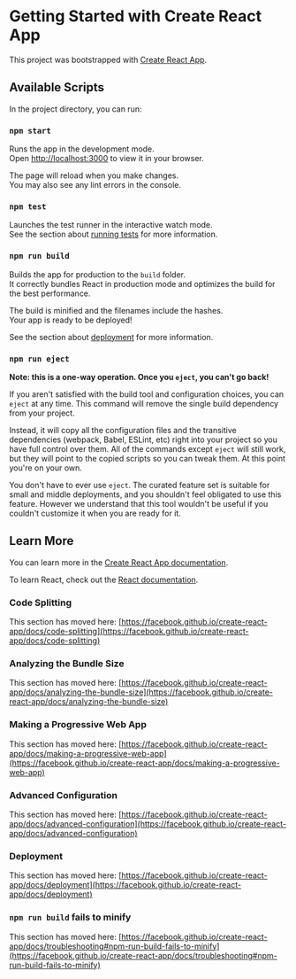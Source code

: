 <!-- i am using localserver  http://localhost:4040/user-->
<!-- my db.json file is 
{
    "user":[
        { "name":"sruthi",
           "id":"1",
          "age" : "22 year",
          "image":"https://cdn.pixabay.com/photo/2016/11/29/06/08/woman-1867715_1280.jpg"

        },
        { "name":"dhana",
        "id":"2",
        "age" : "29 year",
        "image":"https://media.istockphoto.com/id/1180926773/photo/studio-waist-up-portrait-of-a-beautiful-businesswoman-with-crossed-arms.jpg?s=2048x2048&w=is&k=20&c=VYn4tz2BDFfEs78jO_hvpUXZLwr64qSfn0VFE_v0U5U="

        },
        { "name":"navya",
        "id":"3",
        "age" : "24 year",
        "image":"https://media.istockphoto.com/id/1325012927/photo/headshots-businesswoman.jpg?s=2048x2048&w=is&k=20&c=BDYjp4NvuEvQDw2isMUNJHrtfX8e5EnNrr9Blh2lIIk="

         },
         { "name":"komala",
         "id":"4",
         "age" : "25 year",
         "image":"https://media.istockphoto.com/id/1180926772/photo/fall-time-headshot-a-woman-wearing-a-turtleneck.jpg?s=2048x2048&w=is&k=20&c=cWRy4BDZJ5wn2CbUSyOIebl5hcZH-ZvrP2uVDjtvVwI="

         },
         { "name":"sweety",
         "id":"5",
         "age" : "22 year",
         "image":"https://media.istockphoto.com/id/1146143781/photo/portrait-of-pensive-young-woman-in-green-sweater-holding-hands-crossed-looking-aside-isolated.jpg?s=2048x2048&w=is&k=20&c=6AGdze4tK8DGjuu_fTkL0Ch0KSndhwDfz51yF-uLy38="

         },
         { "name":"varun",
         "id":"6",
         "age" : "20 year",
         "image":"https://media.istockphoto.com/id/1587315781/photo/happy-laughing-guy-posing-with-arms-folded.jpg?s=1024x1024&w=is&k=20&c=PhlH8J6fq8OjC67fvza6GLCqot3VCsm-YbOv14_CAfc="

       }]
       
       
       
      
      
    
}
 -->
# Getting Started with Create React App

This project was bootstrapped with [Create React App](https://github.com/facebook/create-react-app).

## Available Scripts

In the project directory, you can run:

### `npm start`

Runs the app in the development mode.\
Open [http://localhost:3000](http://localhost:3000) to view it in your browser.

The page will reload when you make changes.\
You may also see any lint errors in the console.

### `npm test`

Launches the test runner in the interactive watch mode.\
See the section about [running tests](https://facebook.github.io/create-react-app/docs/running-tests) for more information.

### `npm run build`

Builds the app for production to the `build` folder.\
It correctly bundles React in production mode and optimizes the build for the best performance.

The build is minified and the filenames include the hashes.\
Your app is ready to be deployed!

See the section about [deployment](https://facebook.github.io/create-react-app/docs/deployment) for more information.

### `npm run eject`

**Note: this is a one-way operation. Once you `eject`, you can't go back!**

If you aren't satisfied with the build tool and configuration choices, you can `eject` at any time. This command will remove the single build dependency from your project.

Instead, it will copy all the configuration files and the transitive dependencies (webpack, Babel, ESLint, etc) right into your project so you have full control over them. All of the commands except `eject` will still work, but they will point to the copied scripts so you can tweak them. At this point you're on your own.

You don't have to ever use `eject`. The curated feature set is suitable for small and middle deployments, and you shouldn't feel obligated to use this feature. However we understand that this tool wouldn't be useful if you couldn't customize it when you are ready for it.

## Learn More

You can learn more in the [Create React App documentation](https://facebook.github.io/create-react-app/docs/getting-started).

To learn React, check out the [React documentation](https://reactjs.org/).

### Code Splitting

This section has moved here: [https://facebook.github.io/create-react-app/docs/code-splitting](https://facebook.github.io/create-react-app/docs/code-splitting)

### Analyzing the Bundle Size

This section has moved here: [https://facebook.github.io/create-react-app/docs/analyzing-the-bundle-size](https://facebook.github.io/create-react-app/docs/analyzing-the-bundle-size)

### Making a Progressive Web App

This section has moved here: [https://facebook.github.io/create-react-app/docs/making-a-progressive-web-app](https://facebook.github.io/create-react-app/docs/making-a-progressive-web-app)

### Advanced Configuration

This section has moved here: [https://facebook.github.io/create-react-app/docs/advanced-configuration](https://facebook.github.io/create-react-app/docs/advanced-configuration)

### Deployment

This section has moved here: [https://facebook.github.io/create-react-app/docs/deployment](https://facebook.github.io/create-react-app/docs/deployment)

### `npm run build` fails to minify

This section has moved here: [https://facebook.github.io/create-react-app/docs/troubleshooting#npm-run-build-fails-to-minify](https://facebook.github.io/create-react-app/docs/troubleshooting#npm-run-build-fails-to-minify)
